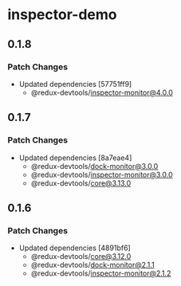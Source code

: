 # inspector-demo

## 0.1.8

### Patch Changes

- Updated dependencies [57751ff9]
  - @redux-devtools/inspector-monitor@4.0.0

## 0.1.7

### Patch Changes

- Updated dependencies [8a7eae4]
  - @redux-devtools/dock-monitor@3.0.0
  - @redux-devtools/inspector-monitor@3.0.0
  - @redux-devtools/core@3.13.0

## 0.1.6

### Patch Changes

- Updated dependencies [4891bf6]
  - @redux-devtools/core@3.12.0
  - @redux-devtools/dock-monitor@2.1.1
  - @redux-devtools/inspector-monitor@2.1.2

